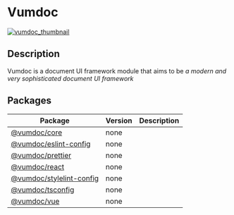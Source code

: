 # Vumdoc

[![vumdoc_thumbnail](https://github.com/vumdoc/.github/assets/49429291/7d083c01-c9bd-4edd-89f6-3fd427ba7c9b)](#)

## Description
Vumdoc is a document UI framework module that aims to be *a modern and very sophisticated document UI framework*


## Packages
| Package                                                | Version | Description |
| ------------------------------------------------------ | ------- | ----------- |
| [@vumdoc/core](/packages/core)                         | none    |             |
| [@vumdoc/eslint-config](/packages/eslint-config)       | none    |             |
| [@vumdoc/prettier](/packages/prettier)                 | none    |             |
| [@vumdoc/react](/packages/react)                       | none    |             |
| [@vumdoc/stylelint-config](/packages/stylelint-config) | none    |             |
| [@vumdoc/tsconfig](/packages/tsconfig)                 | none    |             |
| [@vumdoc/vue](/packages/vue)                           | none    |             |
